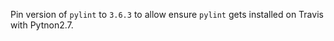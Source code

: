 Pin version of `pylint` to `3.6.3` to allow ensure `pylint` gets installed on Travis with Pytnon2.7.